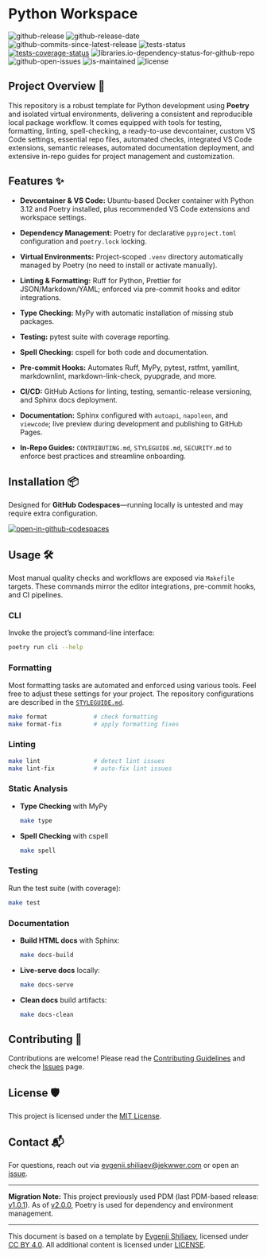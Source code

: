 # Python Workspace

![github-release](https://img.shields.io/github/v/release/Jekwwer/python-workspace?logo=github&link=https%3A%2F%2Fgithub.com%2FJekwwer%2Fpython-workspace%2Freleases%2Flatest)
![github-release-date](https://img.shields.io/github/release-date/Jekwwer/python-workspace?link=https%3A%2F%2Fgithub.com%2FJekwwer%2Fpython-workspace%2Freleases%2Flatest)
![github-commits-since-latest-release](https://img.shields.io/github/commits-since/Jekwwer/python-workspace/latest?link=https%3A%2F%2Fgithub.com%2FJekwwer%2Fpython-workspace%2Freleases%2Flatest)
![tests-status](https://img.shields.io/github/actions/workflow/status/Jekwwer/python-workspace/ci.yml?label=tests)
[![tests-coverage-status](https://codecov.io/gh/Jekwwer/python-workspace/graph/badge.svg?token=5PLRAD5I82)](https://codecov.io/gh/Jekwwer/python-workspace)
![libraries.io-dependency-status-for-github-repo](https://img.shields.io/librariesio/github/Jekwwer/python-workspace?logo=librariesdotio&logoColor=%23FFFFFF)
![github-open-issues](https://img.shields.io/github/issues/Jekwwer/python-workspace?logo=github&link=https%3A%2F%2Fgithub.com%2FJekwwer%2Fpython-workspace%2Fissues)
![is-maintained](https://img.shields.io/maintenance/yes/2025)
![license](https://img.shields.io/github/license/Jekwwer/python-workspace?link=https%3A%2F%2Fgithub.com%2FJekwwer%2Fpython-workspace%2Fblob%2Fmain%2FLICENSE)

## Project Overview 🚀

This repository is a robust template for Python development using **Poetry** and isolated virtual environments,
delivering a consistent and reproducible local package workflow. It comes equipped with tools for testing, formatting,
linting, spell-checking, a ready-to-use devcontainer, custom VS Code settings, essential repo files, automated checks,
integrated VS Code extensions, semantic releases, automated documentation deployment, and extensive in-repo guides for
project management and customization.

## Features ✨

- **Devcontainer & VS Code:** Ubuntu-based Docker container with Python 3.12 and Poetry installed, plus recommended VS
  Code extensions and workspace settings.
- **Dependency Management:** Poetry for declarative `pyproject.toml` configuration and `poetry.lock` locking.
- **Virtual Environments:** Project-scoped `.venv` directory automatically managed by Poetry (no need to install or
  activate manually).
- **Linting & Formatting:** Ruff for Python, Prettier for JSON/Markdown/YAML; enforced via pre-commit hooks and editor
  integrations.
- **Type Checking:** MyPy with automatic installation of missing stub packages.
- **Testing:** pytest suite with coverage reporting.
- **Spell Checking:** cspell for both code and documentation.
- **Pre-commit Hooks:** Automates Ruff, MyPy, pytest, rstfmt, yamllint, markdownlint, markdown-link-check, pyupgrade,
  and more.
- **CI/CD:** GitHub Actions for linting, testing, semantic-release versioning, and Sphinx docs deployment.
- **Documentation:** Sphinx configured with `autoapi`, `napoleon`, and `viewcode`; live preview during development and
  publishing to GitHub Pages.

- **In-Repo Guides:** `CONTRIBUTING.md`, `STYLEGUIDE.md`, `SECURITY.md` to enforce best practices and streamline
  onboarding.

## Installation 📦

Designed for **GitHub Codespaces**—running locally is untested and may require extra configuration.

[![open-in-github-codespaces](https://github.com/codespaces/badge.svg)][open-in-codespaces]

## Usage 🛠️

Most manual quality checks and workflows are exposed via `Makefile` targets. These commands mirror the editor
integrations, pre-commit hooks, and CI pipelines.

### CLI

Invoke the project’s command-line interface:

```bash
poetry run cli --help
```

### Formatting

Most formatting tasks are automated and enforced using various tools. Feel free to adjust these settings for your
project. The repository configurations are described in the [`STYLEGUIDE.md`][STYLEGUIDE].

```bash
make format             # check formatting
make format-fix         # apply formatting fixes
```

### Linting

```bash
make lint               # detect lint issues
make lint-fix           # auto-fix lint issues
```

### Static Analysis

- **Type Checking** with MyPy

  ```bash
  make type
  ```

- **Spell Checking** with cspell

  ```bash
  make spell
  ```

### Testing

Run the test suite (with coverage):

```bash
make test
```

### Documentation

- **Build HTML docs** with Sphinx:

  ```bash
  make docs-build
  ```

- **Live-serve docs** locally:

  ```bash
  make docs-serve
  ```

- **Clean docs** build artifacts:

  ```bash
  make docs-clean
  ```

## Contributing 👥

Contributions are welcome! Please read the [Contributing Guidelines][CONTRIBUTING] and check the [Issues][issues] page.

## License 🛡️

This project is licensed under the [MIT License][LICENSE].

## Contact 📬

For questions, reach out via [evgenii.shiliaev@jekwwer.com][evgenii.shiliaev@jekwwer.com] or open an [issue][issues].

---

**Migration Note:** This project previously used PDM (last PDM-based release: [v1.0.1]). As of [v2.0.0], Poetry is used
for dependency and environment management.

---

This document is based on a template by [Evgenii Shiliaev][evgenii-shiliaev-github], licensed under [CC BY
4.0][jekwwer-markdown-docs-kit-license]. All additional content is licensed under [LICENSE][LICENSE].

[CONTRIBUTING]: CONTRIBUTING.md
[LICENSE]: LICENSE
[STYLEGUIDE]: STYLEGUIDE.md
[evgenii-shiliaev-github]: https://github.com/Jekwwer
[evgenii.shiliaev@jekwwer.com]: mailto:evgenii.shiliaev@jekwwer.com
[issues]: https://github.com/Jekwwer/python-workspace/issues
[jekwwer-markdown-docs-kit-license]: https://github.com/Jekwwer/markdown-docs-kit/blob/main/LICENSE
[open-in-codespaces]: https://codespaces.new/Jekwwer/python-workspace
[v1.0.1]: https://github.com/Jekwwer/python-workspace/tree/v1.0.1
[v2.0.0]: https://github.com/Jekwwer/python-workspace/tree/v2.0.0
